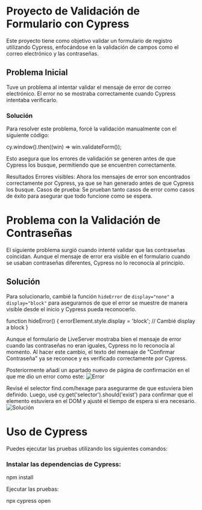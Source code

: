 # Proyecto de Validación de Formulario con Cypress

Este proyecto tiene como objetivo validar un formulario de registro utilizando Cypress, enfocándose en la validación de campos como el correo electrónico y las contraseñas.

## Problema Inicial

Tuve un problema al intentar validar el mensaje de error de correo electrónico. El error no se mostraba correctamente cuando Cypress intentaba verificarlo.

### Solución

Para resolver este problema, forcé la validación manualmente con el siguiente código:

cy.window().then((win) => win.validateForm());

Esto asegura que los errores de validación se generen antes de que Cypress los busque, permitiendo que se encuentren correctamente.

Resultados
Errores visibles: Ahora los mensajes de error son encontrados correctamente por Cypress, ya que se han generado antes de que Cypress los busque.
Casos de prueba: Se prueban tanto casos de error como casos de éxito para asegurar que todo funcione como se espera.

# Problema con la Validación de Contraseñas

El siguiente problema surgió cuando intenté validar que las contraseñas coincidan. Aunque el mensaje de error era visible en el formulario cuando se usaban contraseñas diferentes, Cypress no lo reconocía al principio.

## Solución

Para solucionarlo, cambié la función `hideError` de `display="none"` a `display="block"` para asegurarnos de que el error se muestre de manera visible desde el inicio y Cypress pueda reconocerlo.

function hideError() {
  errorElement.style.display = 'block'; // Cambié display a block
}

Aunque el formulario de LiveServer mostraba bien el mensaje de error cuando las contraseñas no eran iguales, Cypress no lo reconocía al momento. Al hacer este cambio, el texto del mensaje de "Confirmar Contraseña" ya se reconoce y es verificado correctamente por Cypress.

Posteriormente añadí un apartado nuevo de página de confirmación en el que me dio un error como este:
![Error]([ruta/a/la/imagen.jpg](https://github.com/AntonioManresa9/validacion_cypress/blob/main/Capturas%20testing%20cypress/Captura6.png))

Revisé el selector find.com/hexage para asegurarme de que estuviera bien definido. Luego, usé cy.get('selector').should('exist') para confirmar que el elemento estuviera en el DOM y ajusté el tiempo de espera si era necesario.
![Solución](ruta/a/la/imagen.jpg)

# Uso de Cypress

Puedes ejecutar las pruebas utilizando los siguientes comandos:

### Instalar las dependencias de Cypress:

npm install

Ejecutar las pruebas:

npx cypress open
